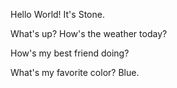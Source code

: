 Hello World!
It's Stone.

What's up? How's the weather today?

How's my best friend doing?

What's my favorite color? Blue.
